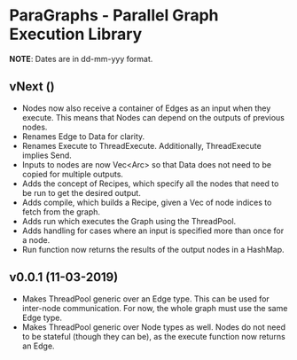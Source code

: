 # ParaGraphs - Parallel Graph Execution Library
**NOTE**: Dates are in dd-mm-yyy format.

## vNext ()
- Nodes now also receive a container of Edges as an input when they execute. This means that Nodes can depend on the outputs of previous nodes.
- Renames Edge to Data for clarity.
- Renames Execute to ThreadExecute. Additionally, ThreadExecute implies Send.
- Inputs to nodes are now Vec<Arc<Data>> so that Data does not need to be copied for multiple outputs.
- Adds the concept of Recipes, which specify all the nodes that need to be run to get the desired output.
- Adds compile, which builds a Recipe, given a Vec of node indices to fetch from the graph.
- Adds run which executes the Graph using the ThreadPool.
- Adds handling for cases where an input is specified more than once for a node.
- Run function now returns the results of the output nodes in a HashMap.

## v0.0.1 (11-03-2019)
- Makes ThreadPool generic over an Edge type. This can be used for inter-node communication. For now, the whole graph must use the same Edge type.
- Makes ThreadPool generic over Node types as well. Nodes do not need to be stateful (though they can be), as the execute function now returns an Edge.
